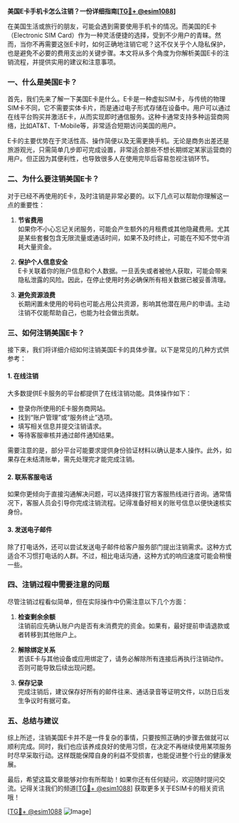 **美国E卡手机卡怎么注销？一份详细指南[[TG💪+ @esim1088](https://t.me/s/esim1088)]**

在美国生活或旅行的朋友，可能会遇到需要使用手机卡的情况。而美国的E卡（Electronic SIM Card）作为一种灵活便捷的选择，受到不少用户的青睐。然而，当你不再需要这张E卡时，如何正确地注销它呢？这不仅关乎个人隐私保护，也是避免不必要的费用支出的关键步骤。本文将从多个角度为你解析美国E卡的注销流程，并提供实用的建议和注意事项。

### 一、什么是美国E卡？

首先，我们先来了解一下美国E卡是什么。E卡是一种虚拟SIM卡，与传统的物理SIM卡不同，它不需要实体卡片，而是通过电子形式存储在设备中。用户可以通过在线平台购买并激活E卡，从而实现即时通信服务。这种卡通常支持多种运营商网络，比如AT&T、T-Mobile等，非常适合短期访问美国的用户。

E卡的主要优势在于灵活性高、操作简便以及无需更换手机。无论是商务出差还是旅游观光，只需简单几步即可完成设置，非常适合那些不想长期绑定某家运营商的用户。但正因为其便利性，也导致很多人在使用完毕后容易忽视注销环节。

### 二、为什么要注销美国E卡？

对于已经不再使用的E卡，及时注销是非常必要的。以下几点可以帮助你理解这一点的重要性：

1. **节省费用**  
   如果你不小心忘记关闭服务，可能会产生额外的月租费或其他隐藏费用。尤其是某些套餐包含无限流量或通话时间，如果不及时终止，可能在不知不觉中消耗大量资金。

2. **保护个人信息安全**  
   E卡关联着你的账户信息和个人数据。一旦丢失或者被他人获取，可能会带来隐私泄露的风险。因此，在停止使用时务必确保所有相关数据已被妥善清理。

3. **避免资源浪费**  
   长期闲置未使用的号码也可能占用公共资源，影响其他潜在用户的申请。主动注销不仅能帮助自己，也能为社会做出贡献。

### 三、如何注销美国E卡？

接下来，我们将详细介绍如何注销美国E卡的具体步骤。以下是常见的几种方式供参考：

#### 1. 在线注销

大多数提供E卡服务的平台都提供了在线注销功能。具体操作如下：
- 登录你所使用的E卡服务商网站。
- 找到“账户管理”或“服务终止”选项。
- 填写相关信息并提交注销请求。
- 等待客服审核并通过邮件通知结果。

需要注意的是，部分平台可能要求提供身份验证材料以确认是本人操作。此外，如果存在未结清账单，需先处理完才能完成注销。

#### 2. 联系客服电话

如果你更倾向于直接沟通解决问题，可以选择拨打官方客服热线进行咨询。通常情况下，客服人员会引导你完成注销流程。记得准备好相关的账号信息以便快速核实身份。

#### 3. 发送电子邮件

除了打电话外，还可以尝试发送电子邮件给客户服务部门提出注销需求。这种方式适合不习惯打电话的人群。不过，相比电话沟通，这种方式的响应速度可能会稍慢一些。

### 四、注销过程中需要注意的问题

尽管注销过程看似简单，但在实际操作中仍需注意以下几个方面：

1. **检查剩余余额**  
   注销前应先确认账户内是否有未消费完的资金。如果有，最好提前申请退款或者转移到其他账户上。

2. **解除绑定关系**  
   若该E卡与其他设备或应用绑定了，请务必解除所有连接后再执行注销动作。否则可能导致后续出现问题。

3. **保存记录**  
   完成注销后，建议保存好所有的邮件往来、通话录音等证明文件，以防日后发生争议时有据可查。

### 五、总结与建议

综上所述，注销美国E卡并不是一件复杂的事情，只要按照正确的步骤去做就可以顺利完成。同时，我们也应该养成良好的使用习惯，在决定不再继续使用某项服务时尽早采取行动。这样既能保障自身的利益不受损害，也能促进整个行业的健康发展。

最后，希望这篇文章能够对你有所帮助！如果你还有任何疑问，欢迎随时提问交流。记得关注我们的频道[[TG💪+ @esim1088](https://t.me/s/esim1088)] 获取更多关于ESIM卡的相关资讯哦！

[[TG💪+ @esim1088](https://t.me/s/esim1088) ![Image](https://i.postimg.cc/4NQfJmqS/Snipaste-2025-05-13-00-14-12.png)]